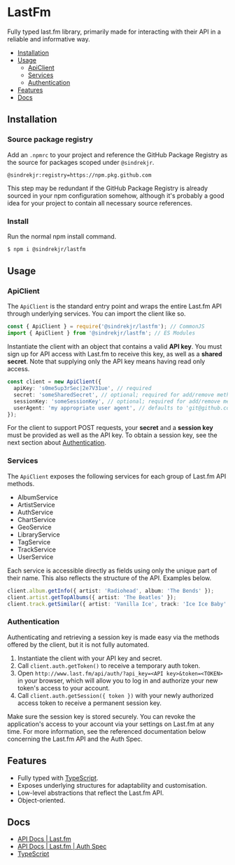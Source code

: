 # LastFm

Fully typed last.fm library, primarily made for interacting with their API in a reliable and informative way.

- [Installation](#installation)
- [Usage](#usage)
  - [ApiClient](#apiclient)
  - [Services](#services)
  - [Authentication](#authentication)
- [Features](#features)
- [Docs](#docs)

## Installation
### Source package registry
Add an `.npmrc` to your project and reference the GitHub Package Registry as the source for packages scoped under `@sindrekjr`.
```properties
@sindrekjr:registry=https://npm.pkg.github.com
```
This step may be redundant if the GitHub Package Registry is already sourced in your npm configuration somehow, although it's probably a good idea for your project to contain all necessary source references.

### Install
Run the normal npm install command.
```bash
$ npm i @sindrekjr/lastfm
```

## Usage
### ApiClient
The `ApiClient` is the standard entry point and wraps the entire Last.fm API through underlying services. You can import the client like so.
```ts
const { ApiClient } = require('@sindrekjr/lastfm'); // CommonJS
import { ApiClient } from '@sindrekjr/lastfm'; // ES Modules
```

Instantiate the client with an object that contains a valid **API key**. You must sign up for API access with Last.fm to receive this key, as well as a **shared secret**. Note that supplying only the API key means having read only access.
```ts
const client = new ApiClient({
  apiKey: 's0me5up3rSec|2e7V31ue', // required
  secret: 'someSharedSecret', // optional; required for add/remove methods
  sessionKey: 'someSessionKey', // optional; required for add/remove methods
  userAgent: 'my appropriate user agent', // defaults to 'git@github.com:sindrekjr/lastfm'
});
```

For the client to support POST requests, your **secret** and a **session key** must be provided as well as the API key. To obtain a session key, see the next section about [Authentication](#authentication).

### Services
The `ApiClient` exposes the following services for each group of Last.fm API methods.
- AlbumService
- ArtistService
- AuthService
- ChartService
- GeoService
- LibraryService
- TagService
- TrackService
- UserService

Each service is accessible directly as fields using only the unique part of their name. This also reflects the structure of the API. Examples below.

```ts
client.album.getInfo({ artist: 'Radiohead', album: 'The Bends' });
client.artist.getTopAlbums({ artist: 'The Beatles' });
client.track.getSimilar({ artist: 'Vanilla Ice', track: 'Ice Ice Baby' });
```

### Authentication
Authenticating and retrieving a session key is made easy via the methods offered by the client, but it is not fully automated.
1. Instantiate the client with your API key and secret.
2. Call `client.auth.getToken()` to receive a temporary auth token.
3. Open `http://www.last.fm/api/auth/?api_key=<API key>&token=<TOKEN>` in your browser, which will allow you to log in and authorize your new token's access to your account.
4. Call `client.auth.getSession({ token })` with your newly authorized access token to receive a permanent session key.

Make sure the session key is stored securely. You can revoke the application's access to your account via your settings on Last.fm at any time. For more information, see the referenced documentation below concerning the Last.fm API and the Auth Spec.

## Features
- Fully typed with [TypeScript](https://www.typescriptlang.org/).
- Exposes underlying structures for adaptability and customisation.
- Low-level abstractions that reflect the Last.fm API.
- Object-oriented.

## Docs
- [API Docs | Last.fm](https://www.last.fm/api)
- [API Docs | Last.fm | Auth Spec](https://www.last.fm/api/authentication)
- [TypeScript](https://www.typescriptlang.org/)
